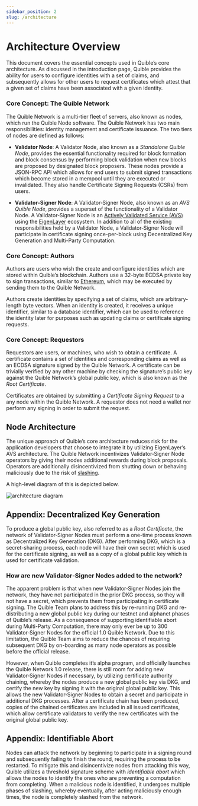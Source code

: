 ```yaml
---
sidebar_position: 2
slug: /architecture
---
```


# Architecture Overview

This document covers the essential concepts used in Quible’s core architecture. As discussed in the introduction page, Quible provides the ability for users to configure identities with a set of claims, and subsequently allows for other users to request certificates which attest that a given set of claims have been associated with a given identity.

### Core Concept: The Quible Network

The Quible Network is a multi-tier fleet of servers, also known as nodes, which run the Quible Node software. The Quible Network has two main responsibilities: identity management and certificate issuance. The two tiers of nodes are defined as follows:

- **Validator Node**: A Validator Node, also known as a *Standalone Quible Node*, provides the essential functionality required for block formation and block consensus by performing block validation when new blocks are proposed by designated block proposers. These nodes provide a JSON-RPC API which allows for end users to submit signed transactions which become stored in a mempool until they are executed or invalidated. They also handle Certificate Signing Requests (CSRs) from users.

- **Validator‑Signer Node**: A Validator‑Signer Node, also known as an *AVS Quible Node*, provides a superset of the functionality of a Validator Node. A Validator‑Signer Node is an [Actively Validated Service (AVS)](https://docs.eigenlayer.xyz/developers/avs-developer-guide) using the [EigenLayer](https://www.eigenlayer.xyz/) ecosystem. In addition to all of the existing responsibilities held by a Validator Node, a Validator‑Signer Node will participate in certificate signing once-per-block using Decentralized Key Generation and Multi-Party Computation.

### Core Concept: Authors

Authors are users who wish the create and configure identities which are stored within Quible’s blockchain. Authors use a 32-byte ECDSA private key to sign transactions, similar to [Ethereum](https://ethereum.org/), which may be executed by sending them to the Quible Network.

Authors create identities by specifying a set of claims, which are arbitrary-length byte vectors. When an identity is created, it receives a unique identifier, similar to a database identifier, which can be used to reference the identity later for purposes such as updating claims or certificate signing requests.

### Core Concept: Requestors

Requestors are users, or machines, who wish to obtain a certificate. A certificate contains a set of identities and corresponding claims as well as an ECDSA signature signed by the Quible Network. A certificate can be trivially verified by any other machine by checking the signature’s public key against the Quible Network’s global public key, which is also known as the *Root Certificate*.

Certificates are obtained by submitting a *Certificate Signing Request* to a any node within the Quible Network. A requestor does not need a wallet nor perform any signing in order to submit the request.

## Node Architecture

The unique approach of Quible’s core architecture reduces risk for the application developers that choose to integrate it by utilizing EigenLayer’s AVS architecture. The Quible Network incentivizes Validator‑Signer Node operators by giving their nodes additional rewards during block proposals. Operators are additionally disincentivized from shutting down or behaving maliciously due to the risk of [slashing](https://a16zcrypto.com/posts/article/the-cryptoeconomics-of-slashing/).

A high-level diagram of this is depicted below.

![architecture diagram](/img/architecture-overview-v1.png)

## Appendix: Decentralized Key Generation

To produce a global public key, also referred to as a *Root Certificate*, the network of Validator‑Signer Nodes must perform a one-time process known as Decentralized Key Generation (DKG). After performing DKG, which is a secret-sharing process, each node will have their own secret which is used for the certificate signing, as well as a copy of a global public key which is used for certificate validation.

### How are new Validator‑Signer Nodes added to the network?

The apparent problem is that when new Validator‑Signer Nodes join the network, they have not participated in the prior DKG process, so they will not have a secret, which prevents them from participating in certificate signing. The Quible Team plans to address this by re-running DKG and re-distributing a new global public key during our testnet and alphanet phases of Quible’s release. As a consequence of supporting identifiable abort during Multi-Party Computation, there may only ever be up to 300 Validator‑Signer Nodes for the official 1.0 Quible Network. Due to this limitation, the Quible Team aims to reduce the chances of requiring subsequent DKG by on-boarding as many node operators as possible before the official release.

However, when Quible completes it’s alpha program, and officially launches the Quible Network 1.0 release, there is still room for adding new Validator‑Signer Nodes if necessary, by utilizing certificate authority chaining, whereby the nodes produce a new global public key via DKG, and certify the new key by signing it with the original global public key. This allows the new Validator‑Signer Nodes to obtain a secret and participate in additional DKG processes. After a certificate chain has been produced, copies of the chained certificates are included in all issued certificates, which allow certificate validators to verify the new certificates with the original global public key.

## Appendix: Identifiable Abort

Nodes can attack the network by beginning to participate in a signing round and subsequently failing to finish the round, requiring the process to be restarted. To mitigate this and disincentivize nodes from attacking this way, Quible utilizes a threshold signature scheme with *identifiable abort* which allows the nodes to identify the ones who are preventing a computation from completing. When a malicious node is identified, it undergoes multiple phases of slashing, whereby eventually, after acting maliciously enough times, the node is completely slashed from the network.

